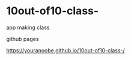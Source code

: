 # 10out-of10-class-
app making class


github pages

https://youranoobe.github.io/10out-of10-class-/

